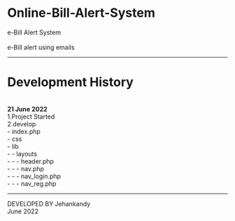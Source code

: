 # Online-Bill-Alert-System
e-Bill Alert System  
<br>
e-Bill alert using emails


************************************************

# Development History<br>
<br>
<b>21 June 2022</b><br>
1.Project Started<br>
2.develop <br>
  - index.php <br>
  - css <br>
  - lib <br>
  - - layouts <br>
  - - - header.php<br>
  - - - nav.php<br>
  - - - nav_login.php<br>
  - - - nav_reg.php<br>




***********************************************


DEVELOPED BY Jehankandy<br>
June 2022
